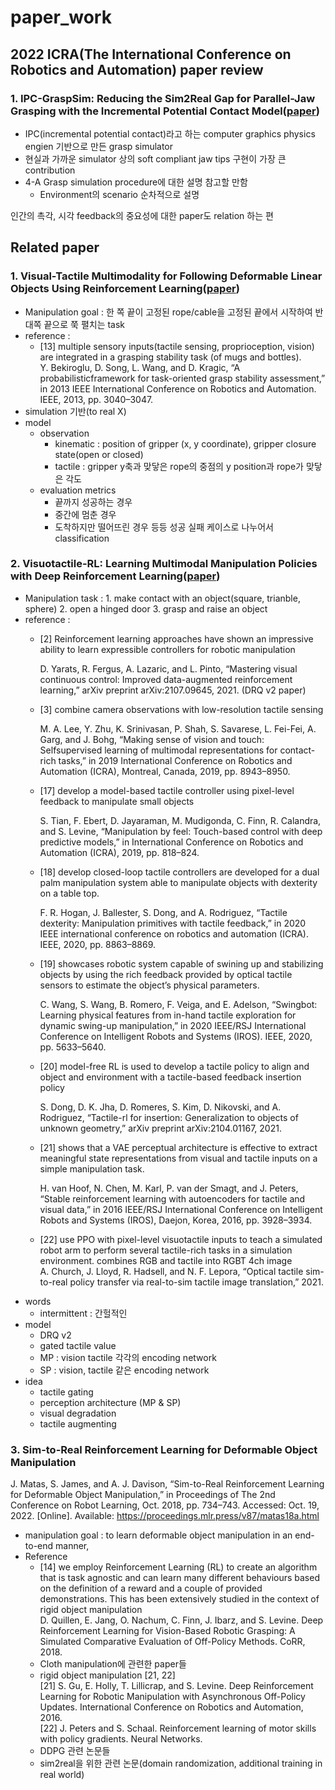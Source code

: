 # paper_work
## 2022 ICRA(The International Conference on Robotics and Automation) paper review
### 1. IPC-GraspSim: Reducing the Sim2Real Gap for Parallel-Jaw Grasping with the Incremental Potential Contact Model([paper](https://arxiv.org/abs/2111.01391))
- IPC(incremental potential contact)라고 하는 computer graphics physics engien 기반으로 만든 grasp simulator
- 현실과 가까운 simulator 상의 soft compliant jaw tips 구현이 가장 큰 contribution
- 4-A Grasp simulation procedure에 대한 설명 참고할 만함
  - Environment의 scenario 순차적으로 설명
  
인간의 촉각, 시각 feedback의 중요성에 대한 paper도 relation 하는 편
## Related paper
### 1. Visual-Tactile Multimodality for Following Deformable Linear Objects Using Reinforcement Learning([paper](https://arxiv.org/abs/2204.00117))
- Manipulation goal : 한 쪽 끝이 고정된 rope/cable을 고정된 끝에서 시작하여 반대쪽 끝으로 쭉 펼치는 task
- reference : 
  - [13] multiple sensory inputs(tactile sensing, proprioception, vision) are integrated in a grasping stability task (of mugs and bottles).  
  Y. Bekiroglu, D. Song, L. Wang, and D. Kragic, “A probabilisticframework for task-oriented grasp stability assessment,” in 2013 IEEE International Conference on Robotics and Automation. IEEE, 2013, pp. 3040–3047.
- simulation 기반(to real X) 
- model
  - observation
    - kinematic : position of gripper (x, y coordinate), gripper closure state(open or closed)
    - tactile : gripper y축과 맞닿은 rope의 중점의 y position과 rope가 맞닿은 각도
  - evaluation metrics
    - 끝까지 성공하는 경우
    - 중간에 멈춘 경우
    - 도착하지만 떨어뜨린 경우 등등 성공 실패 케이스로 나누어서 classification 
### 2. Visuotactile-RL: Learning Multimodal Manipulation Policies with Deep Reinforcement Learning([paper](https://ieeexplore.ieee.org/document/9812019))
- Manipulation task : 1. make contact with an object(square, trianble, sphere) 2. open a hinged door 3. grasp and raise an object
- reference :
  - [2] Reinforcement learning approaches have shown an impressive ability to learn expressible controllers for robotic manipulation  
    
    D. Yarats, R. Fergus, A. Lazaric, and L. Pinto, “Mastering visual continuous control: Improved data-augmented reinforcement learning,” arXiv preprint arXiv:2107.09645, 2021. (DRQ v2 paper)
  - [3] combine camera observations with low-resolution tactile sensing  
      
    M. A. Lee, Y. Zhu, K. Srinivasan, P. Shah, S. Savarese, L. Fei-Fei, A. Garg, and J. Bohg, “Making sense of vision and touch: Selfsupervised learning of multimodal representations for contact-rich tasks,” in 2019 International Conference on Robotics and Automation (ICRA), Montreal, Canada, 2019, pp. 8943–8950.
  - [17] develop a model-based tactile controller using pixel-level feedback to manipulate small objects
  
    S. Tian, F. Ebert, D. Jayaraman, M. Mudigonda, C. Finn, R. Calandra, and S. Levine, “Manipulation by feel: Touch-based control with deep predictive models,” in International Conference on Robotics and Automation (ICRA), 2019, pp. 818–824.
  - [18] develop closed-loop tactile controllers are developed for a dual palm manipulation system able to manipulate objects with dexterity on a table top.
  
    F. R. Hogan, J. Ballester, S. Dong, and A. Rodriguez, “Tactile dexterity: Manipulation primitives with tactile feedback,” in 2020 IEEE international conference on robotics and automation (ICRA). IEEE, 2020, pp. 8863–8869.
  - [19] showcases robotic system capable of swining up and stabilizing objects by using the rich feedback provided by optical tactile sensors to estimate the object’s physical parameters.
  
    C. Wang, S. Wang, B. Romero, F. Veiga, and E. Adelson, “Swingbot: Learning physical features from in-hand tactile exploration for dynamic swing-up manipulation,” in 2020 IEEE/RSJ International Conference on Intelligent Robots and Systems (IROS). IEEE, 2020, pp. 5633–5640.
  - [20] model-free RL is used to develop a tactile policy to align and object and environment with a tactile-based feedback insertion policy
  
    S. Dong, D. K. Jha, D. Romeres, S. Kim, D. Nikovski, and A. Rodriguez, “Tactile-rl for insertion: Generalization to objects of unknown geometry,” arXiv preprint arXiv:2104.01167, 2021.
  - [21] shows that a VAE perceptual architecture is effective to extract meaningful state representations from visual and tactile inputs on a simple manipulation task.
  
    H. van Hoof, N. Chen, M. Karl, P. van der Smagt, and J. Peters, “Stable reinforcement learning with autoencoders for tactile and visual data,” in 2016 IEEE/RSJ International Conference on Intelligent Robots and Systems (IROS), Daejon, Korea, 2016, pp. 3928–3934.
  - [22] use PPO with pixel-level visuotactile inputs to teach a simulated robot arm to perform several tactile-rich tasks in a simulation environment.
    combines RGB and tactile into RGBT 4ch image  
    A. Church, J. Lloyd, R. Hadsell, and N. F. Lepora, “Optical tactile sim-to-real policy transfer via real-to-sim tactile image translation,” 2021. 
- words 
  - intermittent : 간헐적인
- model
  - DRQ v2
  - gated tactile value
  - MP : vision tactile 각각의 encoding network 
  - SP : vision, tactile 같은 encoding network 
- idea
  - tactile gating
  - perception architecture (MP & SP)
  - visual degradation
  - tactile augmenting

### 3. Sim-to-Real Reinforcement Learning for Deformable Object Manipulation  
J. Matas, S. James, and A. J. Davison, “Sim-to-Real Reinforcement Learning for Deformable Object Manipulation,” in Proceedings of The 2nd Conference on Robot Learning, Oct. 2018, pp. 734–743. Accessed: Oct. 19, 2022. [Online]. Available: https://proceedings.mlr.press/v87/matas18a.html
- manipulation goal : to learn deformable object manipulation in an end-to-end manner,
- Reference
  - [14] we employ Reinforcement Learning (RL) to create an algorithm that is task agnostic and can learn many different behaviours based on the definition of a reward and a couple of provided demonstrations. This has been extensively studied in the context of rigid object manipulation  
    D. Quillen, E. Jang, O. Nachum, C. Finn, J. Ibarz, and S. Levine. Deep Reinforcement Learning for Vision-Based Robotic Grasping: A Simulated Comparative Evaluation of Off-Policy Methods. CoRR, 2018.
  - Cloth manipulation에 관련한 paper들
  - rigid object manipulation [21, 22]  
    [21] S. Gu, E. Holly, T. Lillicrap, and S. Levine. Deep Reinforcement Learning for Robotic Manipulation with Asynchronous Off-Policy Updates. International Conference on Robotics and Automation, 2016.  
    [22] J. Peters and S. Schaal. Reinforcement learning of motor skills with policy gradients. Neural Networks.
  - DDPG 관련 논문들
  - sim2real을 위한 관련 논문(domain randomization, additional training in real world)
